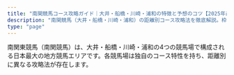 ```yaml
---
title: "南関競馬コース攻略ガイド｜大井・船橋・川崎・浦和の特徴と予想のコツ【2025年最新版】"
description: "南関競馬（大井・船橋・川崎・浦和）の距離別コース攻略法を徹底解説。枠順有利不利、ペース傾向、地方競馬予想に役立つコース特徴を現役競馬ファンが分析。初心者から上級者まで必見の攻略情報満載。"
type: "page"
---
```


南関東競馬（南関競馬）は、大井・船橋・川崎・浦和の4つの競馬場で構成される日本最大の地方競馬エリアです。各競馬場は独自のコース特性を持ち、距離別に異なる攻略法が存在します。